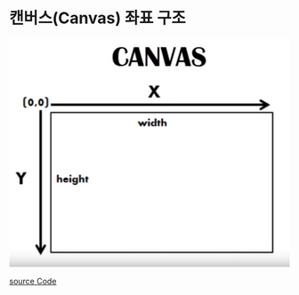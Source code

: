 # 캔버스(Canvas) 좌표 구조
 ![CANVAS](./process.01/00.jpg)

 [source Code](../../../../client/assets/01-tutorial/01/01-index.01.html)

